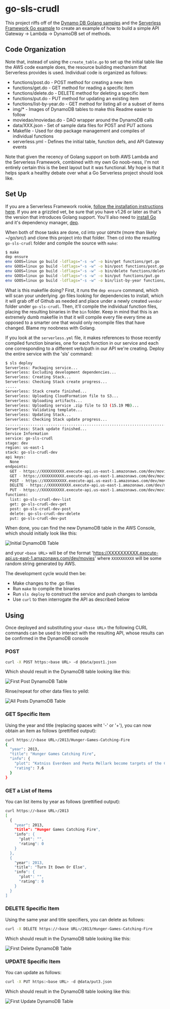 # go-sls-crudl

This project riffs off of the [Dynamo DB Golang samples](https://github.com/awsdocs/aws-doc-sdk-examples/tree/master/go/example_code/dynamodb) and the [Serverless Framework Go example](https://serverless.com/blog/framework-example-golang-lambda-support/) to create an example of how to build a simple API Gateway -> Lambda -> DynamoDB set of methods.

## Code Organization
Note that, instead of using the `create_table.go` to set up the initial table like the AWS code example does, the resource building mechanism that Serverless provides is used.  Individual code is organized as follows:

* functions/post.do - POST method for creating a new item
* functions/get.do - GET method for reading a specific item
* functions/delete.do - DELETE method for deleting a specific item
* functions/put.do - PUT method for updating an existing item
* functions/list-by-year.do - GET method for listing all or a subset of items
* img/* - Images of DynamoDB tables to make this Readme easier to follow
* moviedao/moviedao.do - DAO wrapper around the DynamoDB calls
* data/XXX.json - Set of sample data files for POST and PUT actions
* Makefile - Used for dep package management and compiles of individual functions
* serverless.yml - Defines the initial table, function defs, and API Gateway events

Note that given the recency of Golang support on both AWS Lambda and the Serverless Framework, combined with my own Go noob-ness, I'm not entirely certain this is the best layout but it was functional.  My hope is that it helps spark a healthy debate over what a Go Serverless project should look like.

## Set Up
If you are a Serverless Framework rookie, [follow the installation instructions here](https://serverless.com/blog/anatomy-of-a-serverless-app/#setup).  If you are a grizzled vet, be sure that you have v1.26 or later as that's the version that introduces Golang support.  You'll also need to [install Go](https://golang.org/doc/install) and it's dependency manager, [dep](https://github.com/golang/dep).

When both of those tasks are done, cd into your `GOPATH` (more than likely ~/go/src/) and clone this project into that folder.  Then cd into the resulting `go-sls-crudl` folder and compile the source with `make`:

```bash
$ make
dep ensure
env GOOS=linux go build -ldflags="-s -w" -o bin/get functions/get.go
env GOOS=linux go build -ldflags="-s -w" -o bin/post functions/post.go
env GOOS=linux go build -ldflags="-s -w" -o bin/delete functions/delete.go
env GOOS=linux go build -ldflags="-s -w" -o bin/put functions/put.go
env GOOS=linux go build -ldflags="-s -w" -o bin/list-by-year functions/list-by-year.go
```
What is this makefile doing?  First, it runs the `dep ensure` command, which will scan your underlying .go files looking for dependencies to install, which it will grab off of Github as needed and place under a newly created `vendor` folder under `go-sls-crudl`.  Then, it'll compile the individual function files, placing the resulting binaries in the `bin` folder.  Keep in mind that this is an extremely dumb makefile in that it will compile every file every time as opposed to a smarter one that would only recompile files that have changed.  Blame my noobness with Golang.

If you look at the `serverless.yml` file, it makes references to those recently compiled function binaries, one for each function in our service and each one corresponding to a different verb/path in our API we're creating.  Deploy the entire service with the 'sls' command:

```bash
$ sls deploy
Serverless: Packaging service...
Serverless: Excluding development dependencies...
Serverless: Creating Stack...
Serverless: Checking Stack create progress...
.....
Serverless: Stack create finished...
Serverless: Uploading CloudFormation file to S3...
Serverless: Uploading artifacts...
Serverless: Uploading service .zip file to S3 (15.19 MB)...
Serverless: Validating template...
Serverless: Updating Stack...
Serverless: Checking Stack update progress...
...................................................................................................
Serverless: Stack update finished...
Service Information
service: go-sls-crudl
stage: dev
region: us-east-1
stack: go-sls-crudl-dev
api keys:
  None
endpoints:
  GET - https://XXXXXXXXXX.execute-api.us-east-1.amazonaws.com/dev/movies/{year}
  GET - https://XXXXXXXXXX.execute-api.us-east-1.amazonaws.com/dev/movies/{year}/{title}
  POST - https://XXXXXXXXXX.execute-api.us-east-1.amazonaws.com/dev/movies
  DELETE - https://XXXXXXXXXX.execute-api.us-east-1.amazonaws.com/dev/movies/{year}/{title}
  PUT - https://XXXXXXXXXX.execute-api.us-east-1.amazonaws.com/dev/movies
functions:
  list: go-sls-crudl-dev-list
  get: go-sls-crudl-dev-get
  post: go-sls-crudl-dev-post
  delete: go-sls-crudl-dev-delete
  put: go-sls-crudl-dev-put
```

When done, you can find the new DynamoDB table in the AWS Console, which should initially look like this:

![Initial DynamoDB Table](/img/initialDynamoDBTable.jpg)

and your `<base URL>` will be of the format 'https://XXXXXXXXXX.execute-api.us-east-1.amazonaws.com/dev/movies' where `XXXXXXXXXX` will be some random string generated by AWS.

The development cycle would then be:

* Make changes to the .go files
* Run `make` to compile the binaries
* Run `sls deploy` to construct the service and push changes to lambda
* Use `curl` to then interrogate the API as described below

## Using
Once deployed and substituting your `<base URL>` the following CURL commands can be used to interact with the resulting API, whose results can be confirmed in the DynamoDB console

### POST

```bash
curl -X POST https:<base URL> -d @data/post1.json
```
Which should result in the DynamoDB table looking like this:

![First Post DynamoDB Table](/img/firstPostDynamoDBTable.jpg)

Rinse/repeat for other data files to yeild:

![All Posts DynamoDB Table](/img/allPostsDynamoDBTable.jpg)

### GET Specific Item
Using the year and title (replacing spaces wiht '-' or '+'), you can now obtain an item as follows (prettified output):
```bash
curl https://<base URL>/2013/Hunger-Games-Catching-Fire
{
  "year": 2013,
  "title": "Hunger Games Catching Fire",
  "info": {
    "plot": "Katniss Everdeen and Peeta Mellark become targets of the Capitol after their victory in the 74th Hunger Games sparks a rebellion in the Districts of Panem.",
    "rating": 7.6
  }
}
```

### GET a List of Items
You can list items by year as follows (prettified output):
```bash
curl https://<base URL>/2013
[
  {
    "year": 2013,
    "title": "Hunger Games Catching Fire",
    "info": {
      "plot": "",
      "rating": 0
    }
  },
  {
    "year": 2013,
    "title": "Turn It Down Or Else",
    "info": {
      "plot": "",
      "rating": 0
    }
  }
]
```

### DELETE Specific Item
Using the same year and title specifiers, you can delete as follows:
```bash
curl -X DELETE https://<base URL>/2013/Hunger-Games-Catching-Fire
```
Which should result in the DynamoDB table looking like this:

![First Delete DynamoDB Table](/img/firstDeleteDynamoDBTable.jpg)

### UPDATE Specific Item
You can update as follows:
```bash
curl -X PUT https:<base URL> -d @data/put3.json
```
Which should result in the DynamoDB table looking like this:

![First Update DynamoDB Table](/img/firstUpdateDynamoDBTable.jpg)
